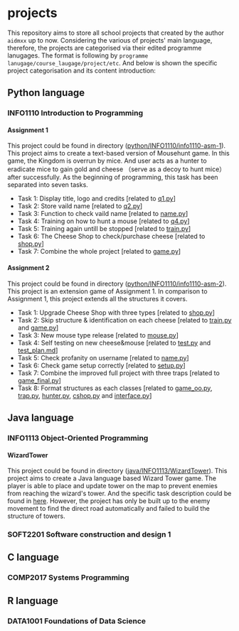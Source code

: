 # projects
This repository aims to store all school projects that created by the author `aidmxx` up to now. Considering the various of projects' main language, therefore, the projects are categorised via their edited programme lanugages. The format is following by `programme lanugage/course_laugage/project/etc`.
And below is shown the specific project categorisation and its content introduction:
## Python language
### INFO1110 Introduction to Programming
#### Assignment 1
This project could be found in directory ([python/INFO1110/info1110-asm-1](python/INFO1110/info1110-asm-1)).  
This project aims to create a text-based version of Mousehunt game. In this game, the Kingdom is overrun by mice. And user acts as a hunter to eradicate mice to gain gold and cheese （serve as a decoy to hunt mice）after successfully. As the beginning of programming, this task has been separated into seven tasks.

- Task 1: Display title, logo and credits [related to [q1.py](python/INFO1110/info1110-asm-1/q1.py)]
- Task 2: Store vaild name [related to [q2.py](python/INFO1110/info1110-asm-1/q2.py)]
- Task 3: Function to check vaild name [related to [name.py](python/INFO1110/info1110-asm-1/name.py)]
- Task 4: Training on how to hunt a mouse [related to [q4.py](python/INFO1110/info1110-asm-1/q4.py)]
- Task 5: Training again untill be stopped [related to [train.py](python/INFO1110/info1110-asm-1/train.py)]
- Task 6: The Cheese Shop to check/purchase cheese [related to [shop.py](python/INFO1110/info1110-asm-1/shop.py)]
- Task 7: Combine the whole project [related to [game.py](python/INFO1110/info1110-asm-1/game.py)]

#### Assignment 2
This project could be found in directory ([python/INFO1110/info1110-asm-2](python/INFO1110/info1110-asm-2)).
This project is an extension game of Assignment 1. In comparison to Assignment 1, this project extends all the structures it covers.
- Task 1: Upgrade Cheese Shop with three types [related to [shop.py](python/INFO1110/info1110-asm-2/shop.py)]
- Task 2: Skip structure & identification on each cheese [related to [train.py](python/INFO1110/info1110-asm-2/train.py) and [game.py](python/INFO1110/info1110-asm-2/game.py)]
- Task 3: New mouse type release [related to [mouse.py](python/INFO1110/info1110-asm-2/mouse.py)]
- Task 4: Self testing on new cheese&mouse [related to [test.py](python/INFO1110/info1110-asm-2/test.py) and [test_plan.md](python/INFO1110/info1110-asm-2/test_plan.md)]
- Task 5: Check profanity on username [related to [name.py](python/INFO1110/info1110-asm-2/name.py)]
- Task 6: Check game setup correctly [related to [setup.py](python/INFO1110/info1110-asm-2/setup.py)]
- Task 7: Combine the improved full project with three traps [related to [game_final.py](python/INFO1110/info1110-asm-2/game_final.py)]
- Task 8: Format structures as each classes [related to [game_oo.py](python/INFO1110/info1110-asm-2/game_oo.py), [trap.py](python/INFO1110/info1110-asm-2/trap.py), [hunter.py](python/INFO1110/info1110-asm-2/hunter.py), [cshop.py](python/INFO1110/info1110-asm-2/cshop.py) and [interface.py](python/INFO1110/info1110-asm-2/interface.py)]

## Java language
### INFO1113 Object-Oriented Programming
#### WizardTower
This project could be found in directory ([java/INFO1113/WizardTower](java/INFO1113/WizardTower)).
This project aims to create a Java language based Wizard Tower game. The player is able to place and update tower on the map to prevent enemies from reaching the wizard's tower. And the specific task description could be found in [here](java/INFO1113/WizardTower/INFO1113_Assignment_2023_S2.pdf). However, the project has only be built up to the enemy movement to find the direct road automatically and failed to build the structure of towers.

### SOFT2201 Software construction and design 1
## C language
### COMP2017 Systems Programming
## R language
### DATA1001 Foundations of Data Science
